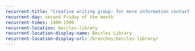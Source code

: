 ```yaml
---
recurrent-title: "Creative writing group: for more information contact Helen on 01502 714161 / htpoet5@gmail.com or Lorraine on 01502 470853 / bennettlorraine1@gmail.com"
recurrent-day: second Friday of the month
recurrent-times: 1400-1500
recurrent-location: beccles-library
recurrent-location-display-name: Beccles Library
recurrent-location-display-url: /branches/beccles-library/
---
```

